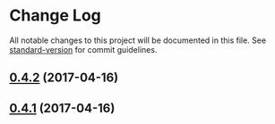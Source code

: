# Change Log

All notable changes to this project will be documented in this file. See [standard-version](https://github.com/conventional-changelog/standard-version) for commit guidelines.

<a name="0.4.2"></a>
## [0.4.2](https://github.com/tmcw/sitemap-static/compare/v0.4.1...v0.4.2) (2017-04-16)



<a name="0.4.1"></a>
## [0.4.1](https://github.com/tmcw/sitemap-static/compare/v0.4.0...v0.4.1) (2017-04-16)
